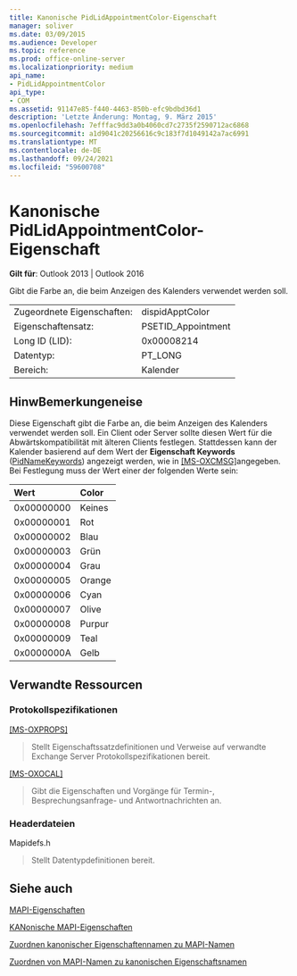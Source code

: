```yaml
---
title: Kanonische PidLidAppointmentColor-Eigenschaft
manager: soliver
ms.date: 03/09/2015
ms.audience: Developer
ms.topic: reference
ms.prod: office-online-server
ms.localizationpriority: medium
api_name:
- PidLidAppointmentColor
api_type:
- COM
ms.assetid: 91147e85-f440-4463-850b-efc9bdbd36d1
description: 'Letzte Änderung: Montag, 9. März 2015'
ms.openlocfilehash: 7efffac9dd3a0b4060cd7c2735f2590712ac6868
ms.sourcegitcommit: a1d9041c20256616c9c183f7d1049142a7ac6991
ms.translationtype: MT
ms.contentlocale: de-DE
ms.lasthandoff: 09/24/2021
ms.locfileid: "59600708"
---
```

# <a name="pidlidappointmentcolor-canonical-property"></a>Kanonische PidLidAppointmentColor-Eigenschaft

  
  
**Gilt für**: Outlook 2013 | Outlook 2016 
  
Gibt die Farbe an, die beim Anzeigen des Kalenders verwendet werden soll.
  
|||
|:-----|:-----|
|Zugeordnete Eigenschaften:  <br/> |dispidApptColor  <br/> |
|Eigenschaftensatz:  <br/> |PSETID_Appointment  <br/> |
|Long ID (LID):  <br/> |0x00008214  <br/> |
|Datentyp:  <br/> |PT_LONG  <br/> |
|Bereich:  <br/> |Kalender  <br/> |
   
## <a name="remarks"></a>HinwBemerkungeneise

Diese Eigenschaft gibt die Farbe an, die beim Anzeigen des Kalenders verwendet werden soll. Ein Client oder Server sollte diesen Wert für die Abwärtskompatibilität mit älteren Clients festlegen. Stattdessen kann der Kalender basierend auf dem Wert der **Eigenschaft Keywords** ([PidNameKeywords](pidnamekeywords-canonical-property.md)) angezeigt werden, wie in [[MS-OXCMSG]](https://msdn.microsoft.com/library/7fd7ec40-deec-4c06-9493-1bc06b349682%28Office.15%29.aspx)angegeben. Bei Festlegung muss der Wert einer der folgenden Werte sein:
  
|**Wert**|**Color**|
|:-----|:-----|
|0x00000000  <br/> |Keines  <br/> |
|0x00000001  <br/> |Rot  <br/> |
|0x00000002  <br/> |Blau  <br/> |
|0x00000003  <br/> |Grün  <br/> |
|0x00000004  <br/> |Grau  <br/> |
|0x00000005  <br/> |Orange  <br/> |
|0x00000006  <br/> |Cyan  <br/> |
|0x00000007  <br/> |Olive  <br/> |
|0x00000008  <br/> |Purpur  <br/> |
|0x00000009  <br/> |Teal  <br/> |
|0x0000000A  <br/> |Gelb  <br/> |
   
## <a name="related-resources"></a>Verwandte Ressourcen

### <a name="protocol-specifications"></a>Protokollspezifikationen

[[MS-OXPROPS]](https://msdn.microsoft.com/library/f6ab1613-aefe-447d-a49c-18217230b148%28Office.15%29.aspx)
  
> Stellt Eigenschaftssatzdefinitionen und Verweise auf verwandte Exchange Server Protokollspezifikationen bereit.
    
[[MS-OXOCAL]](https://msdn.microsoft.com/library/09861fde-c8e4-4028-9346-e7c214cfdba1%28Office.15%29.aspx)
  
> Gibt die Eigenschaften und Vorgänge für Termin-, Besprechungsanfrage- und Antwortnachrichten an.
    
### <a name="header-files"></a>Headerdateien

Mapidefs.h
  
> Stellt Datentypdefinitionen bereit.
    
## <a name="see-also"></a>Siehe auch



[MAPI-Eigenschaften](mapi-properties.md)
  
[KANonische MAPI-Eigenschaften](mapi-canonical-properties.md)
  
[Zuordnen kanonischer Eigenschaftennamen zu MAPI-Namen](mapping-canonical-property-names-to-mapi-names.md)
  
[Zuordnen von MAPI-Namen zu kanonischen Eigenschaftsnamen](mapping-mapi-names-to-canonical-property-names.md)


